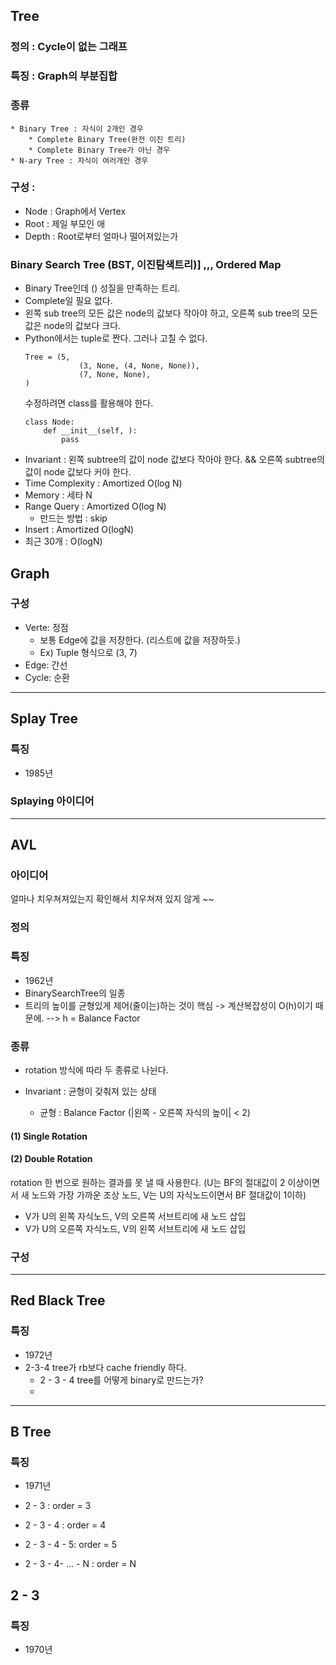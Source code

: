 ## Tree
### 정의 : Cycle이 없는 그래프
### 특징 : Graph의 부분집합
### 종류 
    * Binary Tree : 자식이 2개인 경우
        * Complete Binary Tree(완전 이진 트리)
        * Complete Binary Tree가 아닌 경우
    * N-ary Tree : 자식이 여러개인 경우
### 구성 : 
* Node : Graph에서 Vertex
* Root : 제일 부모인 애
* Depth : Root로부터 얼마나 떨어져있는가

### Binary Search Tree (BST, 이진탐색트리)] ,,, Ordered Map
 * Binary Tree인데 () 성질을 만족하는 트리.
  * Complete일 필요 없다.
  * 왼쪽 sub tree의 모든 값은 node의 값보다 작아야 하고, 오른쪽 sub tree의 모든 값은 node의 값보다 크다.
  * Python에서는 tuple로 짠다. 그러나 고칠 수 없다.
    ```
    Tree = (5,
                (3, None, (4, None, None)),
                (7, None, None),
    )
    ```
    수정하려면 class를 활용해야 한다.
    ```
    class Node:
        def __init__(self, ):
            pass
    ```
  * Invariant : 왼쪽 subtree의 값이 node 값보다 작아야 한다. && 오른쪽 subtree의 값이 node 값보다 커야 한다.
  * Time Complexity : Amortized O(log N)
  * Memory : 세타 N
  * Range Query : Amortized O(log N)
    * 만드는 방법 : skip
  * Insert : Amortized O(logN)
  * 최근 30개 : O(logN)


## Graph
### 구성
* Verte: 정점
  * 보통 Edge에 값을 저장한다. (리스트에 값을 저장하듯.)
  * Ex) Tuple 형식으로 (3, 7)
* Edge: 간선
* Cycle: 순환

--- 
## Splay Tree

### 특징

* 1985년

### Splaying 아이디어

---

## AVL

### 아이디어
얼마나 치우쳐져있는지 확인해서 치우쳐져 있지 않게 ~~

### 정의

### 특징
* 1962년
* BinarySearchTree의 일종
* 트리의 높이를 균형있게 제어(줄이는)하는 것이 핵심 -> 계산복잡성이 O(h)이기 때문에. --> h = Balance Factor

### 종류 

* rotation 방식에 따라 두 종류로 나뉜다.

* Invariant : 균형이 갖춰져 있는 상태
  * 균형 : Balance Factor (|왼쪽 - 오른쪽 자식의 높이| < 2)

#### (1) Single Rotation

#### (2) Double Rotation

rotation 한 번으로 원하는 결과를 못 낼 때 사용한다.
(U는 BF의 절대값이 2 이상이면서 새 노드와 가장 가까운 조상 노드, V는 U의 자식노드이면서 BF 절대값이 1이하)

* V가 U의 왼쪽 자식노드, V의 오른쪽 서브트리에 새 노드 삽입
* V가 U의 오른쪽 자식노드, V의 왼쪽 서브트리에 새 노드 삽입

### 구성

---
## Red Black Tree

### 특징

* 1972년
* 2-3-4 tree가 rb보다 cache friendly 하다.
  * 2 - 3 - 4 tree를 어떻게 binary로 만드는가?
  * 

---

## B Tree

### 특징

* 1971년

* 2 - 3 : order = 3
* 2 - 3 - 4 : order = 4
* 2 - 3 - 4 - 5: order = 5
* 2 - 3 - 4- ... - N : order = N

## 2 - 3

### 특징

* 1970년